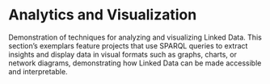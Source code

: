 # Analytics and Visualization

Demonstration of techniques for analyzing and visualizing Linked Data. This section’s exemplars feature projects that use SPARQL queries to extract insights and display data in visual formats such as graphs, charts, or network diagrams, demonstrating how Linked Data can be made accessible and interpretable.
